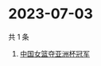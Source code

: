 # 2023-07-03

共 1 条

<!-- BEGIN -->
<!-- 最后更新时间 Mon Jul 03 2023 10:54:35 GMT+0800 (China Standard Time) -->

1. [中国女篮夺亚洲杯冠军](https://www.zhihu.com/search?q=中国女篮夺亚洲杯冠军)

<!-- END -->
